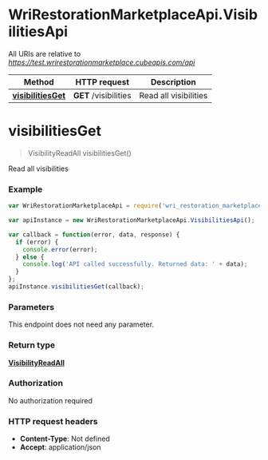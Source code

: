 # WriRestorationMarketplaceApi.VisibilitiesApi

All URIs are relative to *https://test.wrirestorationmarketplace.cubeapis.com/api*

Method | HTTP request | Description
------------- | ------------- | -------------
[**visibilitiesGet**](VisibilitiesApi.md#visibilitiesGet) | **GET** /visibilities | Read all visibilities


<a name="visibilitiesGet"></a>
# **visibilitiesGet**
> VisibilityReadAll visibilitiesGet()

Read all visibilities

### Example
```javascript
var WriRestorationMarketplaceApi = require('wri_restoration_marketplace_api');

var apiInstance = new WriRestorationMarketplaceApi.VisibilitiesApi();

var callback = function(error, data, response) {
  if (error) {
    console.error(error);
  } else {
    console.log('API called successfully. Returned data: ' + data);
  }
};
apiInstance.visibilitiesGet(callback);
```

### Parameters
This endpoint does not need any parameter.

### Return type

[**VisibilityReadAll**](VisibilityReadAll.md)

### Authorization

No authorization required

### HTTP request headers

 - **Content-Type**: Not defined
 - **Accept**: application/json

